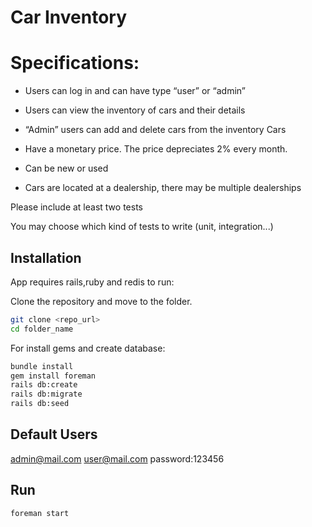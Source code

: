 # Car Inventory


# Specifications:

- Users can log in and can have type “user” or “admin”

- Users can view the inventory of cars and their details

- “Admin” users can add and delete cars from the inventory Cars

- Have a monetary price. The price depreciates 2% every month.

- Can be new or used

- Cars are located at a dealership, there may be multiple dealerships

Please include at least two tests

You may choose which kind of tests to write (unit, integration...)


## Installation

App requires rails,ruby and redis to run:

Clone the repository and move to the folder.

```sh
git clone <repo_url>
cd folder_name
```

For install gems and create database:

```sh
bundle install
gem install foreman
rails db:create
rails db:migrate
rails db:seed
```

## Default Users
admin@mail.com
user@mail.com
password:123456
## Run 
```sh
foreman start
```